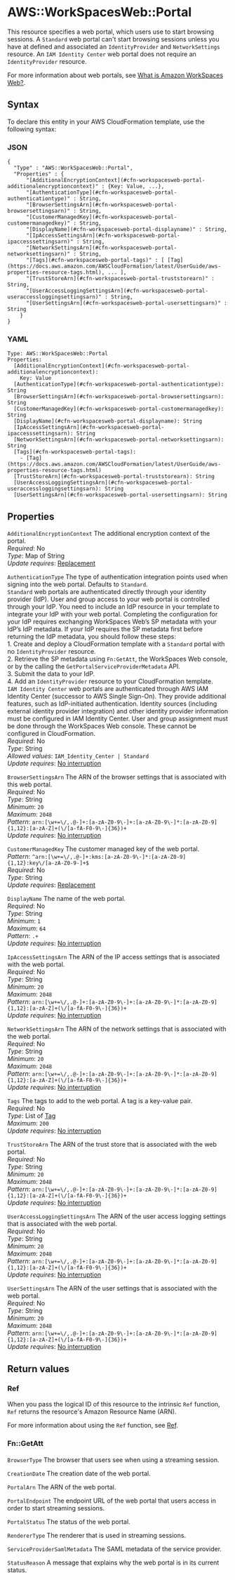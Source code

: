 # AWS::WorkSpacesWeb::Portal<a name="aws-resource-workspacesweb-portal"></a>

This resource specifies a web portal, which users use to start browsing sessions\. A `Standard` web portal can't start browsing sessions unless you have at defined and associated an `IdentityProvider` and `NetworkSettings` resource\. An `IAM Identity Center` web portal does not require an `IdentityProvider` resource\.

For more information about web portals, see [What is Amazon WorkSpaces Web?](https://docs.aws.amazon.com/workspaces-web/latest/adminguide/what-is-workspaces-web.html.html)\.

## Syntax<a name="aws-resource-workspacesweb-portal-syntax"></a>

To declare this entity in your AWS CloudFormation template, use the following syntax:

### JSON<a name="aws-resource-workspacesweb-portal-syntax.json"></a>

```
{
  "Type" : "AWS::WorkSpacesWeb::Portal",
  "Properties" : {
      "[AdditionalEncryptionContext](#cfn-workspacesweb-portal-additionalencryptioncontext)" : {Key: Value, ...},
      "[AuthenticationType](#cfn-workspacesweb-portal-authenticationtype)" : String,
      "[BrowserSettingsArn](#cfn-workspacesweb-portal-browsersettingsarn)" : String,
      "[CustomerManagedKey](#cfn-workspacesweb-portal-customermanagedkey)" : String,
      "[DisplayName](#cfn-workspacesweb-portal-displayname)" : String,
      "[IpAccessSettingsArn](#cfn-workspacesweb-portal-ipaccesssettingsarn)" : String,
      "[NetworkSettingsArn](#cfn-workspacesweb-portal-networksettingsarn)" : String,
      "[Tags](#cfn-workspacesweb-portal-tags)" : [ [Tag](https://docs.aws.amazon.com/AWSCloudFormation/latest/UserGuide/aws-properties-resource-tags.html), ... ],
      "[TrustStoreArn](#cfn-workspacesweb-portal-truststorearn)" : String,
      "[UserAccessLoggingSettingsArn](#cfn-workspacesweb-portal-useraccessloggingsettingsarn)" : String,
      "[UserSettingsArn](#cfn-workspacesweb-portal-usersettingsarn)" : String
    }
}
```

### YAML<a name="aws-resource-workspacesweb-portal-syntax.yaml"></a>

```
Type: AWS::WorkSpacesWeb::Portal
Properties: 
  [AdditionalEncryptionContext](#cfn-workspacesweb-portal-additionalencryptioncontext): 
    Key: Value
  [AuthenticationType](#cfn-workspacesweb-portal-authenticationtype): String
  [BrowserSettingsArn](#cfn-workspacesweb-portal-browsersettingsarn): String
  [CustomerManagedKey](#cfn-workspacesweb-portal-customermanagedkey): String
  [DisplayName](#cfn-workspacesweb-portal-displayname): String
  [IpAccessSettingsArn](#cfn-workspacesweb-portal-ipaccesssettingsarn): String
  [NetworkSettingsArn](#cfn-workspacesweb-portal-networksettingsarn): String
  [Tags](#cfn-workspacesweb-portal-tags): 
    - [Tag](https://docs.aws.amazon.com/AWSCloudFormation/latest/UserGuide/aws-properties-resource-tags.html)
  [TrustStoreArn](#cfn-workspacesweb-portal-truststorearn): String
  [UserAccessLoggingSettingsArn](#cfn-workspacesweb-portal-useraccessloggingsettingsarn): String
  [UserSettingsArn](#cfn-workspacesweb-portal-usersettingsarn): String
```

## Properties<a name="aws-resource-workspacesweb-portal-properties"></a>

`AdditionalEncryptionContext`  <a name="cfn-workspacesweb-portal-additionalencryptioncontext"></a>
The additional encryption context of the portal\.  
*Required*: No  
*Type*: Map of String  
*Update requires*: [Replacement](https://docs.aws.amazon.com/AWSCloudFormation/latest/UserGuide/using-cfn-updating-stacks-update-behaviors.html#update-replacement)

`AuthenticationType`  <a name="cfn-workspacesweb-portal-authenticationtype"></a>
The type of authentication integration points used when signing into the web portal\. Defaults to `Standard`\.  
`Standard` web portals are authenticated directly through your identity provider \(IdP\)\. User and group access to your web portal is controlled through your IdP\. You need to include an IdP resource in your template to integrate your IdP with your web portal\. Completing the configuration for your IdP requires exchanging WorkSpaces Web’s SP metadata with your IdP’s IdP metadata\. If your IdP requires the SP metadata first before returning the IdP metadata, you should follow these steps:  
1\. Create and deploy a CloudFormation template with a `Standard` portal with no `IdentityProvider` resource\.  
2\. Retrieve the SP metadata using `Fn:GetAtt`, the WorkSpaces Web console, or by the calling the `GetPortalServiceProviderMetadata` API\.  
3\. Submit the data to your IdP\.  
4\. Add an `IdentityProvider` resource to your CloudFormation template\.  
`IAM Identity Center` web portals are authenticated through AWS IAM Identity Center \(successor to AWS Single Sign\-On\)\. They provide additional features, such as IdP\-initiated authentication\. Identity sources \(including external identity provider integration\) and other identity provider information must be configured in IAM Identity Center\. User and group assignment must be done through the WorkSpaces Web console\. These cannot be configured in CloudFormation\.  
*Required*: No  
*Type*: String  
*Allowed values*: `IAM_Identity_Center | Standard`  
*Update requires*: [No interruption](https://docs.aws.amazon.com/AWSCloudFormation/latest/UserGuide/using-cfn-updating-stacks-update-behaviors.html#update-no-interrupt)

`BrowserSettingsArn`  <a name="cfn-workspacesweb-portal-browsersettingsarn"></a>
The ARN of the browser settings that is associated with this web portal\.  
*Required*: No  
*Type*: String  
*Minimum*: `20`  
*Maximum*: `2048`  
*Pattern*: `arn:[\w+=\/,.@-]+:[a-zA-Z0-9\-]+:[a-zA-Z0-9\-]*:[a-zA-Z0-9]{1,12}:[a-zA-Z]+(\/[a-fA-F0-9\-]{36})+`  
*Update requires*: [No interruption](https://docs.aws.amazon.com/AWSCloudFormation/latest/UserGuide/using-cfn-updating-stacks-update-behaviors.html#update-no-interrupt)

`CustomerManagedKey`  <a name="cfn-workspacesweb-portal-customermanagedkey"></a>
The customer managed key of the web portal\.  
*Pattern*: `^arn:[\w+=\/,.@-]+:kms:[a-zA-Z0-9\-]*:[a-zA-Z0-9]{1,12}:key\/[a-zA-Z0-9-]+$`  
*Required*: No  
*Type*: String  
*Update requires*: [Replacement](https://docs.aws.amazon.com/AWSCloudFormation/latest/UserGuide/using-cfn-updating-stacks-update-behaviors.html#update-replacement)

`DisplayName`  <a name="cfn-workspacesweb-portal-displayname"></a>
The name of the web portal\.  
*Required*: No  
*Type*: String  
*Minimum*: `1`  
*Maximum*: `64`  
*Pattern*: `.+`  
*Update requires*: [No interruption](https://docs.aws.amazon.com/AWSCloudFormation/latest/UserGuide/using-cfn-updating-stacks-update-behaviors.html#update-no-interrupt)

`IpAccessSettingsArn`  <a name="cfn-workspacesweb-portal-ipaccesssettingsarn"></a>
The ARN of the IP access settings that is associated with the web portal\.  
*Required*: No  
*Type*: String  
*Minimum*: `20`  
*Maximum*: `2048`  
*Pattern*: `arn:[\w+=\/,.@-]+:[a-zA-Z0-9\-]+:[a-zA-Z0-9\-]*:[a-zA-Z0-9]{1,12}:[a-zA-Z]+(\/[a-fA-F0-9\-]{36})+`  
*Update requires*: [No interruption](https://docs.aws.amazon.com/AWSCloudFormation/latest/UserGuide/using-cfn-updating-stacks-update-behaviors.html#update-no-interrupt)

`NetworkSettingsArn`  <a name="cfn-workspacesweb-portal-networksettingsarn"></a>
The ARN of the network settings that is associated with the web portal\.  
*Required*: No  
*Type*: String  
*Minimum*: `20`  
*Maximum*: `2048`  
*Pattern*: `arn:[\w+=\/,.@-]+:[a-zA-Z0-9\-]+:[a-zA-Z0-9\-]*:[a-zA-Z0-9]{1,12}:[a-zA-Z]+(\/[a-fA-F0-9\-]{36})+`  
*Update requires*: [No interruption](https://docs.aws.amazon.com/AWSCloudFormation/latest/UserGuide/using-cfn-updating-stacks-update-behaviors.html#update-no-interrupt)

`Tags`  <a name="cfn-workspacesweb-portal-tags"></a>
The tags to add to the web portal\. A tag is a key\-value pair\.  
*Required*: No  
*Type*: List of [Tag](https://docs.aws.amazon.com/AWSCloudFormation/latest/UserGuide/aws-properties-resource-tags.html)  
*Maximum*: `200`  
*Update requires*: [No interruption](https://docs.aws.amazon.com/AWSCloudFormation/latest/UserGuide/using-cfn-updating-stacks-update-behaviors.html#update-no-interrupt)

`TrustStoreArn`  <a name="cfn-workspacesweb-portal-truststorearn"></a>
The ARN of the trust store that is associated with the web portal\.  
*Required*: No  
*Type*: String  
*Minimum*: `20`  
*Maximum*: `2048`  
*Pattern*: `arn:[\w+=\/,.@-]+:[a-zA-Z0-9\-]+:[a-zA-Z0-9\-]*:[a-zA-Z0-9]{1,12}:[a-zA-Z]+(\/[a-fA-F0-9\-]{36})+`  
*Update requires*: [No interruption](https://docs.aws.amazon.com/AWSCloudFormation/latest/UserGuide/using-cfn-updating-stacks-update-behaviors.html#update-no-interrupt)

`UserAccessLoggingSettingsArn`  <a name="cfn-workspacesweb-portal-useraccessloggingsettingsarn"></a>
The ARN of the user access logging settings that is associated with the web portal\.  
*Required*: No  
*Type*: String  
*Minimum*: `20`  
*Maximum*: `2048`  
*Pattern*: `arn:[\w+=\/,.@-]+:[a-zA-Z0-9\-]+:[a-zA-Z0-9\-]*:[a-zA-Z0-9]{1,12}:[a-zA-Z]+(\/[a-fA-F0-9\-]{36})+`  
*Update requires*: [No interruption](https://docs.aws.amazon.com/AWSCloudFormation/latest/UserGuide/using-cfn-updating-stacks-update-behaviors.html#update-no-interrupt)

`UserSettingsArn`  <a name="cfn-workspacesweb-portal-usersettingsarn"></a>
The ARN of the user settings that is associated with the web portal\.  
*Required*: No  
*Type*: String  
*Minimum*: `20`  
*Maximum*: `2048`  
*Pattern*: `arn:[\w+=\/,.@-]+:[a-zA-Z0-9\-]+:[a-zA-Z0-9\-]*:[a-zA-Z0-9]{1,12}:[a-zA-Z]+(\/[a-fA-F0-9\-]{36})+`  
*Update requires*: [No interruption](https://docs.aws.amazon.com/AWSCloudFormation/latest/UserGuide/using-cfn-updating-stacks-update-behaviors.html#update-no-interrupt)

## Return values<a name="aws-resource-workspacesweb-portal-return-values"></a>

### Ref<a name="aws-resource-workspacesweb-portal-return-values-ref"></a>

When you pass the logical ID of this resource to the intrinsic `Ref` function, `Ref` returns the resource's Amazon Resource Name \(ARN\)\.

For more information about using the `Ref` function, see [Ref](https://docs.aws.amazon.com/AWSCloudFormation/latest/UserGuide/intrinsic-function-reference-ref.html)\.

### Fn::GetAtt<a name="aws-resource-workspacesweb-portal-return-values-fn--getatt"></a>

#### <a name="aws-resource-workspacesweb-portal-return-values-fn--getatt-fn--getatt"></a>

`BrowserType`  <a name="BrowserType-fn::getatt"></a>
The browser that users see when using a streaming session\.

`CreationDate`  <a name="CreationDate-fn::getatt"></a>
The creation date of the web portal\.

`PortalArn`  <a name="PortalArn-fn::getatt"></a>
The ARN of the web portal\.

`PortalEndpoint`  <a name="PortalEndpoint-fn::getatt"></a>
The endpoint URL of the web portal that users access in order to start streaming sessions\.

`PortalStatus`  <a name="PortalStatus-fn::getatt"></a>
The status of the web portal\.

`RendererType`  <a name="RendererType-fn::getatt"></a>
The renderer that is used in streaming sessions\.

`ServiceProviderSamlMetadata`  <a name="ServiceProviderSamlMetadata-fn::getatt"></a>
The SAML metadata of the service provider\.

`StatusReason`  <a name="StatusReason-fn::getatt"></a>
A message that explains why the web portal is in its current status\.
